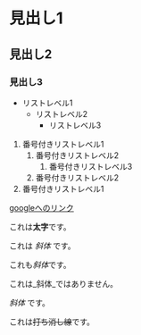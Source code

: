 # 見出し1

## 見出し2

### 見出し3

- リストレベル1
    - リストレベル2
        - リストレベル3

1. 番号付きリストレベル1
    1. 番号付きリストレベル2
        1. 番号付きリストレベル3
    1. 番号付きリストレベル2
1. 番号付きリストレベル1

[googleへのリンク](https://www.google.co.jp)

これは**太字**です。

これは _斜体_ です。

これも*斜体*です。

これは_斜体_ではありません。

_斜体_ です。

これは~~打ち消し線~~です。
